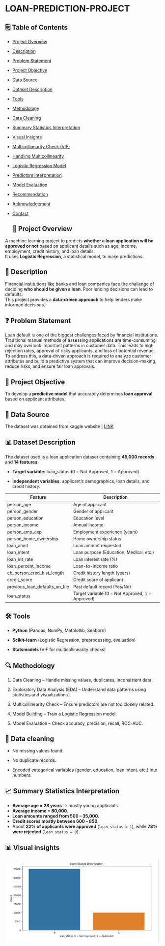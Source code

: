 # LOAN-PREDICTION-PROJECT

## 🗒️ Table of Contents
- [Project Overview](#project-overview)  
- [Description](#description)  
- [Problem Statement](#problem-statement)  
- [Project Objective](#project-objective)  
- [Data Source](#data-source)  
- [Dataset Description](#dataset-description)  
- [Tools](#tools)  
- [Methodology](#methodology)  
- [Data Cleaning](#data-cleaning)  
- [Summary Statistics Interpretation](#summary-statistics-interpretation)  
- [Visual Insights](#visual-insights)  
- [Multicollinearity Check (VIF)](#multicollinearity-check-vif)  
- [Handling Multicollinearity](#handling-multicollinearity)  
- [Logistic Regression Model](#logistic-regression-model)  
- [Predictors Interpretation](#predictors-interpretation)  
- [Model Evaluation](#model-evaluation)  
- [Recommendation](#recommendation)  
- [Acknowledgement](#acknowledgement)  
- [Contact](#contact)

  ## 📌 Project Overview
A machine learning project to predicts **whether a loan application will be approved or not** based on applicant details such as age, income, employment, credit history, and loan details.  
It uses **Logistic Regression**, a statistical model, to make predictions.

## 📝 Description
Financial institutions like banks and loan companies face the challenge of deciding **who should be given a loan**. Poor lending decisions can lead to defaults.  
This project provides a **data-driven approach** to help lenders make informed decisions.

## ❓ Problem Statement
Loan default is one of the biggest challenges faced by financial institutions. Traditional manual methods of assessing applications are time-consuming and may overlook important patterns in customer data. This leads to high rejection rates, approval of risky applicants, and loss of potential revenue. To address this, a data-driven approach is required to analyze customer attributes and build a predictive system that can improve decision-making, reduce risks, and ensure fair loan approvals.

## 🎯 Project Objective
To develop a **predictive model** that accurately determines **loan approval** based on applicant attributes.


## 📂 Data Source
The dataset was obtained from kaggle website | [LINK](#https://www.kaggle.com/datasets/taweilo/loan-approval-classification-data)

## 📊 Dataset Description
The dataset used is a loan application dataset containing **45,000 records** and **14 features**.  

- **Target variable:** loan_status (0 = Not Approved, 1 = Approved)

- **Independent variables:** applicant’s demographics, loan details, and credit history.

| Feature | Description |
|---------|-------------|
| person_age | Age of applicant |
| person_gender | Gender of applicant |
| person_education | Education level |
| person_income | Annual income |
| person_emp_exp | Employment experience (years) |
| person_home_ownership | Home ownership status |
| loan_amnt | Loan amount requested |
| loan_intent | Loan purpose (Education, Medical, etc.) |
| loan_int_rate | Loan interest rate (%) |
| loan_percent_income | Loan-to-income ratio |
| cb_person_cred_hist_length | Credit history length (years) |
| credit_score | Credit score of applicant |
| previous_loan_defaults_on_file | Past default record (Yes/No) |
| loan_status | Target variable (0 = Not Approved, 1 = Approved) |


## 🛠 Tools
- **Python** (Pandas, NumPy, Matplotlib, Seaborn)

- **Scikit-learn** (Logistic Regression, preprocessing, evaluation)

- **Statsmodels** (VIF for multicollinearity checks)

## 🔍 Methodology
1. Data Cleaning – Handle missing values, duplicates, inconsistent data.

2. Exploratory Data Analysis (EDA) – Understand data patterns using statistics and visualizations.

3. Multicollinearity Check – Ensure predictors are not too closely related.

4. Model Building – Train a Logistic Regression model.

5. Model Evaluation – Check accuracy, precision, recall, ROC-AUC.

## 🧹 Data cleaning 
- No missing values found.

- No duplicate records.

- Encoded categorical variables (gender, education, loan intent, etc.) into numbers.

## 📈 Summary Statistics Interpretation
- **Average age = 28 years** → mostly young applicants.  
- **Average income = 80,000**.  
- **Loan amounts ranged from 500 – 35,000.**  
- **Credit scores mostly between 600 – 850.**  
- About **22% of applicants were approved** (`loan_status = 1`), while **78% were rejected** (`loan_status = 0`).

## 📊 Visual insights 
![Screenshot](Screenshot_20250830-182947.jpg)
